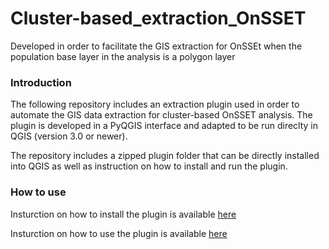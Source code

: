 # Cluster-based_extraction_OnSSET
Developed in order to facilitate the GIS extraction for OnSSEt when the population base layer in the analysis is a polygon layer

### Introduction

The following repository includes an extraction plugin used in order to automate the GIS data extraction for cluster-based OnSSET analysis. The plugin is developed in a PyQGIS interface and adapted to be run direclty in QGIS (version 3.0 or newer). 

The repository includes a zipped plugin folder that can be directly installed into QGIS as well as instruction on how to install and run the plugin. 

### How to use

Insturction on how to install the plugin is available [here]()

Insturction on how to use the plugin is available [here]()




